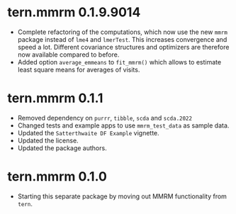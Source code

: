 # tern.mmrm 0.1.9.9014

* Complete refactoring of the computations, which now use the new `mmrm`
  package instead of `lme4` and `lmerTest`. This increases convergence
  and speed a lot. Different covariance structures and optimizers are therefore
  now available compared to before.
* Added option `average_emmeans` to `fit_mmrm()` which allows to estimate
  least square means for averages of visits.

# tern.mmrm 0.1.1

* Removed dependency on `purrr`, `tibble`, `scda` and `scda.2022`
* Changed tests and example apps to use `mmrm_test_data` as sample data.
* Updated the `Satterthwaite DF Example` vignette.
* Updated the license.
* Updated the package authors.

# tern.mmrm 0.1.0

* Starting this separate package by moving out MMRM functionality from `tern`.
